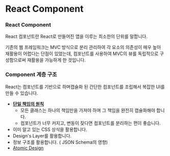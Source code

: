 # React Component

### React Component&#x20;

React 컴포넌트란 React로 만들어진 앱을 이루는 최소한의 단위를 말합니다.&#x20;

기존의 웹 프레임워크는 MVC 방식으로 분리 관리하여 각 요소의 의존성이 매우 높아 재활용이 어렵다는 단점이 있었는데, 컴포넌트를 사용하여 MVC의 뷰를 독립적으로 구성함으로써 재활용을 가능하게 한 것입니다.

### Component 계층 구조

React는 컴포넌트를 기반으로 하며캡슐화 된 간단한 컴포넌트를 조립해서 복잡한 UI를 만들 수 있습니다.&#x20;

* [**단일 책임의 원칙**](https://ko.wikipedia.org/wiki/%EB%8B%A8%EC%9D%BC\_%EC%B1%85%EC%9E%84\_%EC%9B%90%EC%B9%99)&#x20;
  * 모든 클래스는 하나의 책임만을 가져야 하며 그 책임을 완전히 캡슐화해야 합니다.
  * 컴포넌트가 너무 커지고, 변동이 잦다면 컴포넌트를 분리하는 편이 좋습니다.
* 이미 알고 있는 CSS 상식을 활용합니다.
* Design's Layer를 활용합니다.
* 정보 구조를 활용합니다. ( JSON Schema의 영향)
* [Atomic Design](about:blank)

&#x20;
